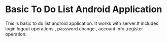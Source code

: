 # Basic To Do List Android Application
 This is basic to do list android application. It works with server.It includes login logout operations , password change , account info ,register operation.
